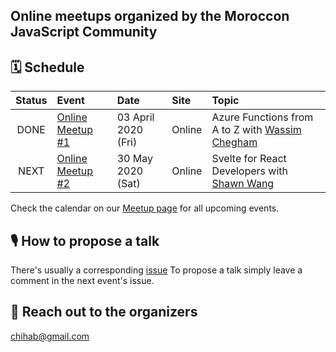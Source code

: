 ## Online meetups organized by the Moroccon JavaScript Community

## 🗓 Schedule

 Status | Event   | Date                         | Site  | Topic |
:------:|:--------|:-----------------------------|:-------|:--------|
DONE | [Online Meetup #1](https://www.meetup.com/JavaScript-Morocco/events/269511287/) | 03 April 2020 (Fri) | Online | Azure Functions from A to Z with [Wassim Chegham](https://github.com/manekinekko)
NEXT | [Online Meetup #2](https://www.meetup.com/JavaScript-Morocco/events/270619187/) | 30 May 2020 (Sat) | Online | Svelte for React Developers with [Shawn Wang](https://twitter.com/swyx)

 
Check the calendar on our [Meetup page](https://www.meetup.com/JavaScript-Morocco/events/) for all upcoming events.

## 🎙 How to propose a talk

There's usually a corresponding [issue](https://github.com/JSschool-dev/Morocco.js/issues)
To propose a talk simply leave a comment in the next event's issue.


## 💬 Reach out to the organizers
chihab@gmail.com
